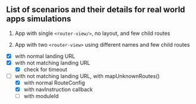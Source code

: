 ## List of scenarios and their details for real world apps simulations

1. App with single `<router-view/>`, no layout, and few child routes

2. App with two `<router-view>` using different names and few child routes
  - [x] with normal landing URL
  - [x] with not matching landing URL
    - [x] check for timeout
  - [ ] with not matching landing URL, with mapUnknownRoutes()
    - [x] with normal RouteConfig
    - [x] with navInstruction callback
    - [ ] with moduleId
